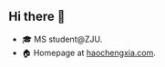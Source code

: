 ## Hi there 👋

- 🎓  MS student@ZJU.
- 🏠  Homepage at [haochengxia.com](http://haochengxia.com).
<!-- - 💬  My [resume](http://haochengxia.com/files/resume.pdf), and [YouTube](http://haochengxia.com/s/youtube) channel. -->
